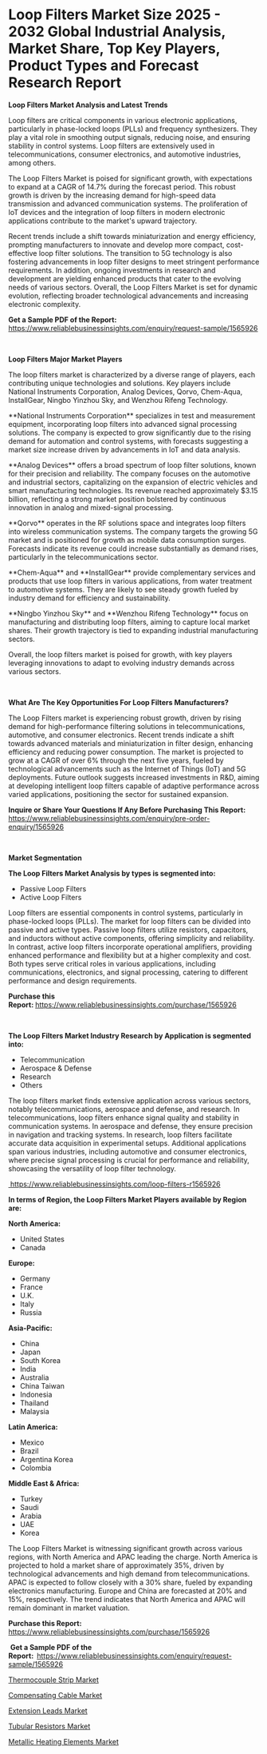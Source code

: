 <p><h1>Loop Filters Market Size 2025 - 2032 Global Industrial Analysis, Market Share, Top Key Players, Product Types and Forecast Research Report</h1></p><p><strong>Loop Filters Market Analysis and Latest Trends</strong></p>
<p><p>Loop filters are critical components in various electronic applications, particularly in phase-locked loops (PLLs) and frequency synthesizers. They play a vital role in smoothing output signals, reducing noise, and ensuring stability in control systems. Loop filters are extensively used in telecommunications, consumer electronics, and automotive industries, among others.</p><p>The Loop Filters Market is poised for significant growth, with expectations to expand at a CAGR of 14.7% during the forecast period. This robust growth is driven by the increasing demand for high-speed data transmission and advanced communication systems. The proliferation of IoT devices and the integration of loop filters in modern electronic applications contribute to the market's upward trajectory.</p><p>Recent trends include a shift towards miniaturization and energy efficiency, prompting manufacturers to innovate and develop more compact, cost-effective loop filter solutions. The transition to 5G technology is also fostering advancements in loop filter designs to meet stringent performance requirements. In addition, ongoing investments in research and development are yielding enhanced products that cater to the evolving needs of various sectors. Overall, the Loop Filters Market is set for dynamic evolution, reflecting broader technological advancements and increasing electronic complexity.</p></p>
<p><strong>Get a Sample PDF of the Report:&nbsp;</strong> <a href="https://www.reliablebusinessinsights.com/enquiry/request-sample/1565926?utm_campaign=101&utm_medium=2&utm_source=Github&utm_content=ia&utm_term=06042025&utm_id=loop-filters">https://www.reliablebusinessinsights.com/enquiry/request-sample/1565926</a></p>
<p>&nbsp;</p>
<p><strong>Loop Filters Major Market Players</strong></p>
<p><p>The loop filters market is characterized by a diverse range of players, each contributing unique technologies and solutions. Key players include National Instruments Corporation, Analog Devices, Qorvo, Chem-Aqua, InstallGear, Ningbo Yinzhou Sky, and Wenzhou Rifeng Technology.</p><p>**National Instruments Corporation** specializes in test and measurement equipment, incorporating loop filters into advanced signal processing solutions. The company is expected to grow significantly due to the rising demand for automation and control systems, with forecasts suggesting a market size increase driven by advancements in IoT and data analysis.</p><p>**Analog Devices** offers a broad spectrum of loop filter solutions, known for their precision and reliability. The company focuses on the automotive and industrial sectors, capitalizing on the expansion of electric vehicles and smart manufacturing technologies. Its revenue reached approximately $3.15 billion, reflecting a strong market position bolstered by continuous innovation in analog and mixed-signal processing.</p><p>**Qorvo** operates in the RF solutions space and integrates loop filters into wireless communication systems. The company targets the growing 5G market and is positioned for growth as mobile data consumption surges. Forecasts indicate its revenue could increase substantially as demand rises, particularly in the telecommunications sector.</p><p>**Chem-Aqua** and **InstallGear** provide complementary services and products that use loop filters in various applications, from water treatment to automotive systems. They are likely to see steady growth fueled by industry demand for efficiency and sustainability.</p><p>**Ningbo Yinzhou Sky** and **Wenzhou Rifeng Technology** focus on manufacturing and distributing loop filters, aiming to capture local market shares. Their growth trajectory is tied to expanding industrial manufacturing sectors.</p><p>Overall, the loop filters market is poised for growth, with key players leveraging innovations to adapt to evolving industry demands across various sectors.</p></p>
<p>&nbsp;</p>
<p><strong>What Are The Key Opportunities For Loop Filters Manufacturers?</strong></p>
<p><p>The Loop Filters market is experiencing robust growth, driven by rising demand for high-performance filtering solutions in telecommunications, automotive, and consumer electronics. Recent trends indicate a shift towards advanced materials and miniaturization in filter design, enhancing efficiency and reducing power consumption. The market is projected to grow at a CAGR of over 6% through the next five years, fueled by technological advancements such as the Internet of Things (IoT) and 5G deployments. Future outlook suggests increased investments in R&D, aiming at developing intelligent loop filters capable of adaptive performance across varied applications, positioning the sector for sustained expansion.</p></p>
<p><strong>Inquire or Share Your Questions If Any Before Purchasing This Report:</strong> <a href="https://www.reliablebusinessinsights.com/enquiry/pre-order-enquiry/1565926?utm_campaign=101&utm_medium=2&utm_source=Github&utm_content=ia&utm_term=06042025&utm_id=loop-filters">https://www.reliablebusinessinsights.com/enquiry/pre-order-enquiry/1565926</a></p>
<p>&nbsp;</p>
<p><strong>Market Segmentation</strong></p>
<p><strong>The Loop Filters Market Analysis by types is segmented into:</strong></p>
<p><ul><li>Passive Loop Filters</li><li>Active Loop Filters</li></ul></p>
<p><p>Loop filters are essential components in control systems, particularly in phase-locked loops (PLLs). The market for loop filters can be divided into passive and active types. Passive loop filters utilize resistors, capacitors, and inductors without active components, offering simplicity and reliability. In contrast, active loop filters incorporate operational amplifiers, providing enhanced performance and flexibility but at a higher complexity and cost. Both types serve critical roles in various applications, including communications, electronics, and signal processing, catering to different performance and design requirements.</p></p>
<p><strong>Purchase this Report:&nbsp;</strong><a href="https://www.reliablebusinessinsights.com/purchase/1565926?utm_campaign=101&utm_medium=2&utm_source=Github&utm_content=ia&utm_term=06042025&utm_id=loop-filters">https://www.reliablebusinessinsights.com/purchase/1565926</a></p>
<p>&nbsp;</p>
<p><strong>The Loop Filters Market Industry Research by Application is segmented into:</strong></p>
<p><ul><li>Telecommunication</li><li>Aerospace & Defense</li><li>Research</li><li>Others</li></ul></p>
<p><p>The loop filters market finds extensive application across various sectors, notably telecommunications, aerospace and defense, and research. In telecommunications, loop filters enhance signal quality and stability in communication systems. In aerospace and defense, they ensure precision in navigation and tracking systems. In research, loop filters facilitate accurate data acquisition in experimental setups. Additional applications span various industries, including automotive and consumer electronics, where precise signal processing is crucial for performance and reliability, showcasing the versatility of loop filter technology.</p></p>
<p><a href="https://www.reliablebusinessinsights.com/loop-filters-r1565926?utm_campaign=101&utm_medium=2&utm_source=Github&utm_content=ia&utm_term=06042025&utm_id=loop-filters">&nbsp;https://www.reliablebusinessinsights.com/loop-filters-r1565926</a></p>
<p><strong>In terms of Region, the Loop Filters Market Players available by Region are:</strong></p>
<p>
    <p> <strong> North America: </strong>
        <ul>
            <li>United States</li>
            <li>Canada</li>
        </ul>
        </p> 
    <p> <strong> Europe: </strong>
        <ul>
            <li>Germany</li>
            <li>France</li>
            <li>U.K.</li>
            <li>Italy</li>
            <li>Russia</li>
        </ul>
        </p> 
    <p> <strong> Asia-Pacific: </strong>
        <ul>
            <li>China</li>
            <li>Japan</li>
            <li>South Korea</li>
            <li>India</li>
            <li>Australia</li>
            <li>China Taiwan</li>
            <li>Indonesia</li>
            <li>Thailand</li>
            <li>Malaysia</li>
        </ul>
        </p> 
    <p> <strong> Latin America: </strong>
        <ul>
            <li>Mexico</li>
            <li>Brazil</li>
            <li>Argentina Korea</li>
            <li>Colombia</li>
        </ul>
        </p> 
    <p> <strong> Middle East & Africa: </strong>
        <ul>
            <li>Turkey</li>
            <li>Saudi</li>
            <li>Arabia</li>
            <li>UAE</li>
            <li>Korea</li>
        </ul>
    </p>
    </p>
<p><p>The Loop Filters Market is witnessing significant growth across various regions, with North America and APAC leading the charge. North America is projected to hold a market share of approximately 35%, driven by technological advancements and high demand from telecommunications. APAC is expected to follow closely with a 30% share, fueled by expanding electronics manufacturing. Europe and China are forecasted at 20% and 15%, respectively. The trend indicates that North America and APAC will remain dominant in market valuation.</p></p>
<p><strong>Purchase this Report: </strong><a href="https://www.reliablebusinessinsights.com/purchase/1565926?utm_campaign=101&utm_medium=2&utm_source=Github&utm_content=ia&utm_term=06042025&utm_id=loop-filters">https://www.reliablebusinessinsights.com/purchase/1565926</a></p>
<p>&nbsp;<strong>Get a Sample PDF of the Report:&nbsp;&nbsp;</strong><a href="https://www.reliablebusinessinsights.com/enquiry/request-sample/1565926?utm_campaign=101&utm_medium=2&utm_source=Github&utm_content=ia&utm_term=06042025&utm_id=loop-filters">https://www.reliablebusinessinsights.com/enquiry/request-sample/1565926</a></p>
<p><strong></strong></p>
<p><p><a href="https://github.com/zymerivarrik6/Market-Research-Report-List-1/blob/main/thermocouple-strip-market.md?utm_campaign=101&utm_medium=2&utm_source=Github&utm_content=ia&utm_term=06042025&utm_id=loop-filters">Thermocouple Strip Market</a></p><p><a href="https://github.com/saimntamiki/Market-Research-Report-List-1/blob/main/compensating-cable-market.md?utm_campaign=101&utm_medium=2&utm_source=Github&utm_content=ia&utm_term=06042025&utm_id=loop-filters">Compensating Cable Market</a></p><p><a href="https://github.com/messonmengen75/Market-Research-Report-List-1/blob/main/extension-leads-market.md?utm_campaign=101&utm_medium=2&utm_source=Github&utm_content=ia&utm_term=06042025&utm_id=loop-filters">Extension Leads Market</a></p><p><a href="https://github.com/skoppmerlib9/Market-Research-Report-List-1/blob/main/tubular-resistors-market.md?utm_campaign=101&utm_medium=2&utm_source=Github&utm_content=ia&utm_term=06042025&utm_id=loop-filters">Tubular Resistors Market</a></p><p><a href="https://github.com/bocksovers0r/Market-Research-Report-List-1/blob/main/metallic-heating-elements-market.md?utm_campaign=101&utm_medium=2&utm_source=Github&utm_content=ia&utm_term=06042025&utm_id=loop-filters">Metallic Heating Elements Market</a></p></p>